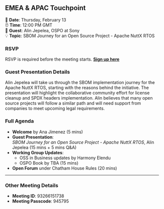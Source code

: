 ## EMEA & APAC Touchpoint  

📅 **Date**: Thursday, February 13  
⏰ **Time**: 12:00 PM GMT  
🎤 **Guest**: Alin Jepelea, OSPO at Sony  
💡 **Topic**: SBOM Journey for an Open Source Project - Apache NuttX RTOS  

### RSVP  
RSVP is required before the meeting starts. **[Sign up here](https://zoom-lfx.platform.linuxfoundation.org/meeting/93266151738?password=e76e3320-7fb0-413a-b01b-33a11733e026)**  

### Guest Presentation Details  

Alin Jepelea will take us through the SBOM implementation journey for the Apache NuttX RTOS, starting with the reasons behind the initiative. 
The presentation will highlight the collaborative community effort for license cleanup and SPDX headers implementation. 
Alin believes that many open source projects will follow a similar path and will need support from companies to meet upcoming legal requirements.  

### Full Agenda  
- **Welcome** by Ana Jimenez (5 mins)  
- **Guest Presentation**:  
  *SBOM Journey for an Open Source Project - Apache NuttX RTOS*, Alin Jepelea (15 mins + 5 mins Q&A)  
- **Working Group Updates**:  
  - OSS in Business updates by Harmony Elendu
  - OSPO Book by TBA (15 mins)  
- **Open Forum** under Chatham House Rules (20 mins)  

---

### Other Meeting Details  
- **Meeting ID**: 93266151738  
- **Meeting Passcode**: 945795  
